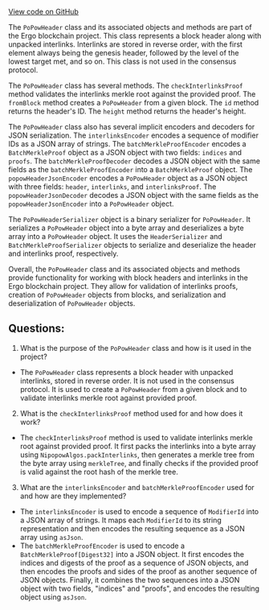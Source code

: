 [View code on GitHub](https://github.com/ergoplatform/ergo/src/main/scala/org/ergoplatform/modifiers/history/popow/PoPowHeader.scala)

The `PoPowHeader` class and its associated objects and methods are part of the Ergo blockchain project. This class represents a block header along with unpacked interlinks. Interlinks are stored in reverse order, with the first element always being the genesis header, followed by the level of the lowest target met, and so on. This class is not used in the consensus protocol.

The `PoPowHeader` class has several methods. The `checkInterlinksProof` method validates the interlinks merkle root against the provided proof. The `fromBlock` method creates a `PoPowHeader` from a given block. The `id` method returns the header's ID. The `height` method returns the header's height.

The `PoPowHeader` class also has several implicit encoders and decoders for JSON serialization. The `interlinksEncoder` encodes a sequence of modifier IDs as a JSON array of strings. The `batchMerkleProofEncoder` encodes a `BatchMerkleProof` object as a JSON object with two fields: `indices` and `proofs`. The `batchMerkleProofDecoder` decodes a JSON object with the same fields as the `batchMerkleProofEncoder` into a `BatchMerkleProof` object. The `popowHeaderJsonEncoder` encodes a `PoPowHeader` object as a JSON object with three fields: `header`, `interlinks`, and `interlinksProof`. The `popowHeaderJsonDecoder` decodes a JSON object with the same fields as the `popowHeaderJsonEncoder` into a `PoPowHeader` object.

The `PoPowHeaderSerializer` object is a binary serializer for `PoPowHeader`. It serializes a `PoPowHeader` object into a byte array and deserializes a byte array into a `PoPowHeader` object. It uses the `HeaderSerializer` and `BatchMerkleProofSerializer` objects to serialize and deserialize the header and interlinks proof, respectively.

Overall, the `PoPowHeader` class and its associated objects and methods provide functionality for working with block headers and interlinks in the Ergo blockchain project. They allow for validation of interlinks proofs, creation of `PoPowHeader` objects from blocks, and serialization and deserialization of `PoPowHeader` objects.
## Questions: 
 1. What is the purpose of the `PoPowHeader` class and how is it used in the project?
- The `PoPowHeader` class represents a block header with unpacked interlinks, stored in reverse order. It is not used in the consensus protocol. It is used to create a `PoPowHeader` from a given block and to validate interlinks merkle root against provided proof.
2. What is the `checkInterlinksProof` method used for and how does it work?
- The `checkInterlinksProof` method is used to validate interlinks merkle root against provided proof. It first packs the interlinks into a byte array using `NipopowAlgos.packInterlinks`, then generates a merkle tree from the byte array using `merkleTree`, and finally checks if the provided proof is valid against the root hash of the merkle tree.
3. What are the `interlinksEncoder` and `batchMerkleProofEncoder` used for and how are they implemented?
- The `interlinksEncoder` is used to encode a sequence of `ModifierId` into a JSON array of strings. It maps each `ModifierId` to its string representation and then encodes the resulting sequence as a JSON array using `asJson`.
- The `batchMerkleProofEncoder` is used to encode a `BatchMerkleProof[Digest32]` into a JSON object. It first encodes the indices and digests of the proof as a sequence of JSON objects, and then encodes the proofs and sides of the proof as another sequence of JSON objects. Finally, it combines the two sequences into a JSON object with two fields, "indices" and "proofs", and encodes the resulting object using `asJson`.